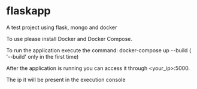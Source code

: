 # flaskapp
A test project using flask, mongo and docker

To use please install Docker and Docker Compose.

To run the application execute the command: docker-compose up --build ( '--build' only in the first time)

After the application is running you can access it through <your_ip>:5000.

The ip it will be present in the execution console
